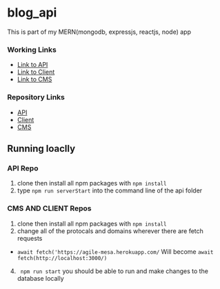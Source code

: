 # blog_api

This is part of my MERN(mongodb, expressjs, reactjs, node) app

### Working Links

- [Link to API](https://agile-mesa-41864.herokuapp.com/)
- [Link to Client](https://blog-client-brandhawa.netlify.app/)
- [Link to CMS](https://blog-cms-brandhawa.netlify.app/)

### Repository Links 
- [API](https://github.com/brandhawa99/blog_api)
- [Client](https://github.com/brandhawa99/blog_client)
- [CMS](https://github.com/brandhawa99/blog_cms) 

## Running loaclly 
### API Repo 
1. clone then install all npm packages with ```npm install```
2. type  ``` npm run serverStart ``` into the command line of the api folder
### CMS AND CLIENT Repos
1. clone then install all npm packages with ```npm install```
2. change all of the protocals and domains wherever there are fetch requests
  - ```await fetch('https://agile-mesa.herokuapp.com/``` Will become ```await fetch(http://localhost:3000/)```
4. ``` npm run start``` you should be able to run and make changes to the database locally
